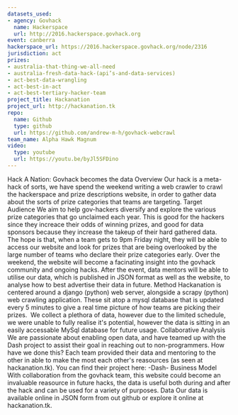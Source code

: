 ```yaml
---
datasets_used:
- agency: Govhack
  name: Hackerspace
  url: http://2016.hackerspace.govhack.org
event: canberra
hackerspace_url: https://2016.hackerspace.govhack.org/node/2316
jurisdiction: act
prizes:
- australia-that-thing-we-all-need
- australia-fresh-data-hack-(api’s-and-data-services)
- act-best-data-wrangling
- act-best-in-act
- act-best-tertiary-hacker-team
project_title: Hackanation
project_url: http://hackanation.tk
repo:
  name: Github
  type: github
  url: https://github.com/andrew-m-h/govhack-webcrawl
team_name: Alpha Hawk Magnum
video:
  type: youtube
  url: https://youtu.be/byJl5SFDino
---
```


Hack A Nation: Govhack becomes the data
Overview
Our hack is a meta-hack of sorts, we have spend the weekend writing a web crawler to crawl the hackerspace and prize descriptions website, in order to gather data about the sorts of prize categories that teams are targeting.
Target Audience
We aim to help gov-hackers diversify and explore the various prize categories that go unclaimed each year. This is good for the hackers since they increace their odds of winning prizes, and good for data sponsors because they increase the takeup of their hard gathered data. 
The hope is that, when a team gets to 9pm Friday night, they will be able to access our website and look for prizes that are being overlooked by the large number of teams who declare their prize categories early. Over the weekend, the website will become a facinating insight into the govhack community and ongoing hacks. After the event, data mentors will be able to utilise our data, which is published in JSON format as well as the website, to analyse how to best advertise their data in future.
Method
Hackanation is centered around a django (python) web server, alongside a scrapy (python) web crawling application. These sit atop a mysql database that is updated every 5 minutes to give a real time picture of how teams are picking their prizes.  We collect a plethora of data, however due to the limited schedule, we were unable to fully realise it's potential, however the data is sitting in an easily accessable MySql database for future usage.
Collaborative Analysis
We are passionate about enabling open data, and have teamed up with the Dash project to assist their goal in reaching out to non-programmers. How have we done this? Each team provided their data and mentoring to the other in able to make the most each other's reasources (as seen at hackanation.tk). You can find their project here: -Dash-
Business Model
With collaboration from the govhack team, this website could become an invaluable reasource in future hacks, the data is useful both during and after the hack and can be used for a variety of purposes.
Data
Our data is available online in JSON form from out github or explore it online at hackanation.tk.